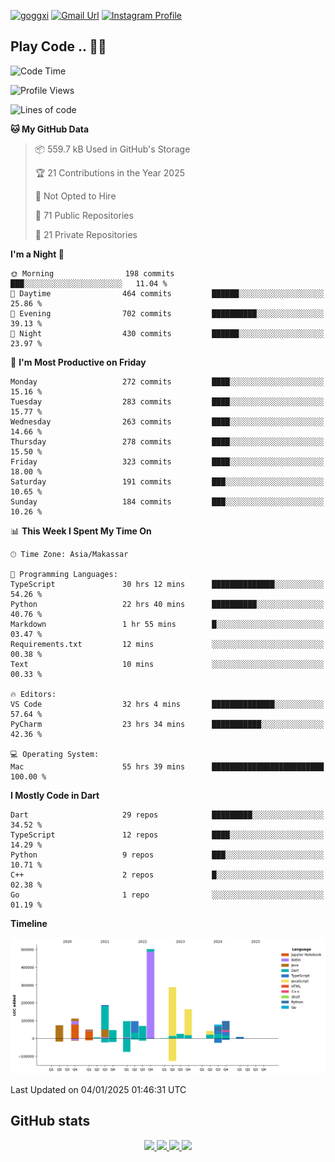 [![goggxi](https://img.shields.io/badge/Portofolio-Goggxi-orange)](https://goggxi.github.io)
[![Gmail Url](https://img.shields.io/twitter/url?label=Goggxi@gmail.com&logo=gmail&style=social&url=http%3A%2F%2Fmailto%3Acontact.Goggxi@gmail.com)](mailto:Goggxi@gmail.com) [![Instagram Profile](https://img.shields.io/twitter/url?label=moh_rifkan&logo=instagram&style=social&url=https://www.instagram.com/moh_rifkan/)](https://www.instagram.com/moh_rifkan/)

## Play Code .. 💬🚀

<!-- [![Moh Rifkan GitHub stats](https://github-readme-stats.vercel.app/api?username=goggxi&count_private=true&show_icons=true&theme=dracula&custom_title=Goggxi%20Statistic%20🚀)](https://github.com/goggxi/goggxi)

[![Top Langs](https://github-readme-stats.vercel.app/api/top-langs/?username=goggxi&langs_count=8&layout=compact&show_icons=true&theme=dracula)](https://github.com/goggxi/goggxi) -->

<!--START_SECTION:waka-->
![Code Time](http://img.shields.io/badge/Code%20Time-3%2C890%20hrs%2016%20mins-blue)

![Profile Views](http://img.shields.io/badge/Profile%20Views-2-blue)

![Lines of code](https://img.shields.io/badge/From%20Hello%20World%20I%27ve%20Written-1.9%20million%20lines%20of%20code-blue)

**🐱 My GitHub Data** 

> 📦 559.7 kB Used in GitHub's Storage 
 > 
> 🏆 21 Contributions in the Year 2025
 > 
> 🚫 Not Opted to Hire
 > 
> 📜 71 Public Repositories 
 > 
> 🔑 21 Private Repositories 
 > 
**I'm a Night 🦉** 

```text
🌞 Morning                198 commits         ███░░░░░░░░░░░░░░░░░░░░░░   11.04 % 
🌆 Daytime                464 commits         ██████░░░░░░░░░░░░░░░░░░░   25.86 % 
🌃 Evening                702 commits         ██████████░░░░░░░░░░░░░░░   39.13 % 
🌙 Night                  430 commits         ██████░░░░░░░░░░░░░░░░░░░   23.97 % 
```
📅 **I'm Most Productive on Friday** 

```text
Monday                   272 commits         ████░░░░░░░░░░░░░░░░░░░░░   15.16 % 
Tuesday                  283 commits         ████░░░░░░░░░░░░░░░░░░░░░   15.77 % 
Wednesday                263 commits         ████░░░░░░░░░░░░░░░░░░░░░   14.66 % 
Thursday                 278 commits         ████░░░░░░░░░░░░░░░░░░░░░   15.50 % 
Friday                   323 commits         ████░░░░░░░░░░░░░░░░░░░░░   18.00 % 
Saturday                 191 commits         ███░░░░░░░░░░░░░░░░░░░░░░   10.65 % 
Sunday                   184 commits         ███░░░░░░░░░░░░░░░░░░░░░░   10.26 % 
```


📊 **This Week I Spent My Time On** 

```text
🕑︎ Time Zone: Asia/Makassar

💬 Programming Languages: 
TypeScript               30 hrs 12 mins      ██████████████░░░░░░░░░░░   54.26 % 
Python                   22 hrs 40 mins      ██████████░░░░░░░░░░░░░░░   40.76 % 
Markdown                 1 hr 55 mins        █░░░░░░░░░░░░░░░░░░░░░░░░   03.47 % 
Requirements.txt         12 mins             ░░░░░░░░░░░░░░░░░░░░░░░░░   00.38 % 
Text                     10 mins             ░░░░░░░░░░░░░░░░░░░░░░░░░   00.33 % 

🔥 Editors: 
VS Code                  32 hrs 4 mins       ██████████████░░░░░░░░░░░   57.64 % 
PyCharm                  23 hrs 34 mins      ███████████░░░░░░░░░░░░░░   42.36 % 

💻 Operating System: 
Mac                      55 hrs 39 mins      █████████████████████████   100.00 % 
```

**I Mostly Code in Dart** 

```text
Dart                     29 repos            █████████░░░░░░░░░░░░░░░░   34.52 % 
TypeScript               12 repos            ████░░░░░░░░░░░░░░░░░░░░░   14.29 % 
Python                   9 repos             ███░░░░░░░░░░░░░░░░░░░░░░   10.71 % 
C++                      2 repos             █░░░░░░░░░░░░░░░░░░░░░░░░   02.38 % 
Go                       1 repo              ░░░░░░░░░░░░░░░░░░░░░░░░░   01.19 % 
```



**Timeline**

![Lines of Code chart](https://raw.githubusercontent.com/Goggxi/Goggxi/main/assets/bar_graph.png)


 Last Updated on 04/01/2025 01:46:31 UTC
<!--END_SECTION:waka-->

## GitHub stats

<p align="center">
  <a href="https://github.com/goggxi">
    <img src="http://github-profile-summary-cards.vercel.app/api/cards/profile-details?username=goggxi&theme=transparent" />
  </a>
  <a href="https://github.com/goggxi">
    <img src="https://github-readme-streak-stats.herokuapp.com/?user=goggxi&hide_border=true&card_width=338&theme=transparent" />
  </a>
  <a href="https://github.com/goggxi">
    <img src="http://github-profile-summary-cards.vercel.app/api/cards/stats?username=goggxi&theme=transparent" />
  </a>
  <a href="https://github.com/goggxi">
    <img src="https://github-readme-stats.vercel.app/api/top-langs/?username=goggxi&langs_count=10&exclude_repo=&hide=c,makefile,html,css,sass,nix,nunjucks,tsql,dockerfile,shell&card_width=699&hide_border=true&theme=transparent" />
  </a>
  <!-- <br/>
  <a href="https://github.com/goggxi">
    <img src="https://komarev.com/ghpvc/?username=goggxi&color=blue&style=flat" />
  </a> -->
</p>
